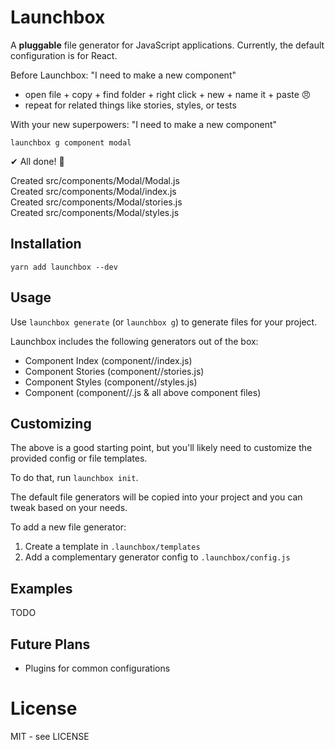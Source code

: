 # Launchbox

A **pluggable** file generator for JavaScript applications. Currently, the default configuration is for React.

Before Launchbox:
"I need to make a new component"

* open file + copy + find folder + right click + new + name it + paste :angry:
* repeat for related things like stories, styles, or tests

With your new superpowers:
"I need to make a new component"

`launchbox g component modal`

✔ All done! 🚀

Created src/components/Modal/Modal.js<br>
Created src/components/Modal/index.js<br>
Created src/components/Modal/stories.js<br>
Created src/components/Modal/styles.js

## Installation

`yarn add launchbox --dev`

## Usage

Use `launchbox generate` (or `launchbox g`) to generate files for your project.

Launchbox includes the following generators out of the box:

* Component Index (component/<name>/index.js)
* Component Stories (component/<name>/stories.js)
* Component Styles (component/<name>/styles.js)
* Component (component/<name>/<name>.js & all above component files)

## Customizing

The above is a good starting point, but you'll likely need to customize the provided config or file templates.

To do that, run `launchbox init`.

The default file generators will be copied into your project and you can tweak based on your needs.

To add a new file generator:

1. Create a template in `.launchbox/templates`
2. Add a complementary generator config to `.launchbox/config.js`

## Examples

TODO

## Future Plans

* Plugins for common configurations

# License

MIT - see LICENSE
